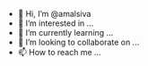 - 👋 Hi, I’m @amalsiva
- 👀 I’m interested in ...
- 🌱 I’m currently learning ...
- 💞️ I’m looking to collaborate on ...
- 📫 How to reach me ...

<!---
amalsiva/amalsiva is a ✨ special ✨ repository because its `README.md` (this file) appears on your GitHub profile.
You can click the Preview link to take a look at your changes.
--->
